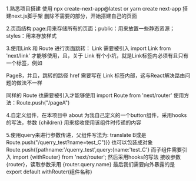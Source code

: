 1.熟悉项目搭建 使用 npx create-next-app@latest
or
yarn create next-app 搭建next.js脚手架 删除不需要的部分，开始搭建自己的页面

2.页面结构:page:用来存储所有的页面；public：用来放置一些静态资源；styles：用来存放样式

3.使用Link 和 Route 进行页面跳转：
Link 需要被引入 import Link from 'next/link' 才能够使用，且，关于 Link 有个小坑，就是Link标签内必须有且只有一个标签，例如
<Link  href="/pageB"><a>PageB</a></Link>，并且，跳转的路径 href 需要写在 Link 标签内部，这与React解决路由问题的做法不一样

同样的 Route 也需要被引入才能够使用 import Route from 'next/router'
使用方法：Route.push("/pageA")

4.自定义组件，在本项目中 about 为我自己定义的一个button组件，采用hooks的写法，参数 {children} 用来接收使用该组件时传递的内容

5.使用query来进行参数传递，父组件写法为: <Link  href="/querry_test?name=test_B"><a>translate B</a></Link>或是
Route.push("/querry_test?name=test_C")}} 也可以包装成对象 Route.push({pathname:'/querry_test',query:{name:'test_C'}
而子组件需要引入 import {withRouter} from 'next/router'; 然后采用hooks的写法 接收参数 {router}，读取参数采用 {router.query.name}
最后我们需要向外暴露的是 export default withRouter(组件名称)
